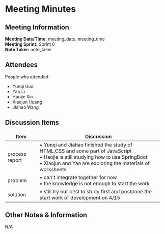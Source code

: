 # Meeting Minutes
## Meeting Information
**Meeting Date/Time:** meeting_date, meeting_time  
**Meeting Sprint:** Sprint 0  
**Note Taker:** note_taker  

## Attendees
People who attended:
- Yunqi Guo
- Yao Li
- Haojie Xin
- Xiaojun Huang
- Jiahao Wang

## Discussion Items

Item | Discussion
---- | ----
process report | • Yunqi and Jiahao finished the study of HTML,CSS and some part of JavaScript <br>• Haojie is still studying how to use SpringBoot<br>• Xiaojun and Yao are exploring the materials of worksheets
problem | • can't integrate together for now<br>• the knowledge is not enough to start the work
solution | • still try our best to study first and postpone the start work of development on 4/15 


## Other Notes & Information
N/A
